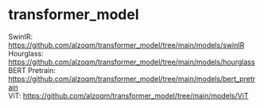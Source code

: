 # transformer_model
SwinIR: https://github.com/alzoqm/transformer_model/tree/main/models/swinIR <br>
Hourglass: https://github.com/alzoqm/transformer_model/tree/main/models/hourglass <br>
BERT Pretrain: https://github.com/alzoqm/transformer_model/tree/main/models/bert_pretrain <br>
ViT: https://github.com/alzoqm/transformer_model/tree/main/models/ViT
